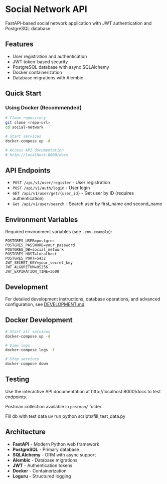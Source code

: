 # Social Network API

FastAPI-based social network application with JWT authentication and PostgreSQL database.

## Features
- User registration and authentication
- JWT token-based security
- PostgreSQL database with async SQLAlchemy
- Docker containerization
- Database migrations with Alembic

## Quick Start

### Using Docker (Recommended)
```bash
# Clone repository
git clone <repo-url>
cd social-network

# Start services
docker-compose up -d

# Access API documentation
# http://localhost:8000/docs
```

## API Endpoints
- `POST /api/v1/user/register` - User registration
- `POST /api/v1/auth/login` - User login
- `GET /api/v1/user/get/{user_id}` - Get user by ID (requires authentication)
- `Get /api/v1/user/search` - Search user by first_name and second_name

## Environment Variables
Required environment variables (see `.env.example`):
```env
POSTGRES_USER=postgres
POSTGRES_PASSWORD=your_password
POSTGRES_DB=social_network
POSTGRES_HOST=localhost
POSTGRES_PORT=5432
JWT_SECRET_KEY=your_secret_key
JWT_ALGORITHM=HS256
JWT_EXPIRATION_TIME=3600
```

## Development
For detailed development instructions, database operations, and advanced configuration, see [DEVELOPMENT.md](DEVELOPMENT.md).

## Docker Development
```bash
# Start all services
docker-compose up -d

# View logs
docker-compose logs -f

# Stop services
docker-compose down
```

## Testing
Use the interactive API documentation at http://localhost:8000/docs to test endpoints.

Postman collection available in `postman/` folder..

Fill db with test data
uv run python scripts\fill_test_data.py

## Architecture
- **FastAPI** - Modern Python web framework
- **PostgreSQL** - Primary database
- **SQLAlchemy** - ORM with async support
- **Alembic** - Database migrations
- **JWT** - Authentication tokens
- **Docker** - Containerization
- **Loguru** - Structured logging





